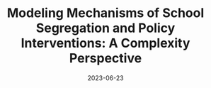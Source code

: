 ---
title: "Modeling Mechanisms of School Segregation and Policy Interventions: A Complexity Perspective"
collection: publications
permalink: /publication/school-choice-complex
excerpt: 'We revisit literature about school choice and school segregation from the perspective of complexity theory. This paper argues that commonly found features of complex systems are all present in the mechanisms of school segregation. These features emerge from the interdependence between households, their interactions with school attributes and the institutional contexts in which they reside. We propose that a social complexity perspective can add to providing new generative explanations of resilient patterns of school segregation and may help identifying policies towards robust school integration. This requires a combination of theoretically informed computational modeling with empirical data about specific social and institutional contexts. We argue that this combination is missing in currently employed methodologies in the field. Pathways and challenges for developing it are discussed and examples are presented demonstrating how new insights and possible policies countering it can be obtained for the cases of primary school segregation in the city of Amsterdam.'
date: 2023-06-23
venue: 'International Conference on Computational Science'
paperurl: 'https://link.springer.com/chapter/10.1007/978-3-031-36024-4_6'
citation: # 'Dignum, E., Boterman, W., Flache, A., & Lees, M. (2023, June). Modeling Mechanisms of School Segregation and Policy Interventions: A Complexity Perspective. In International Conference on Computational Science (pp. 74-89). Cham: Springer Nature Switzerland.'
---